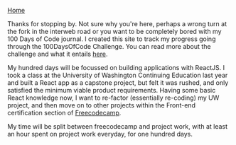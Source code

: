[Home](https://calvincheng.dev)

Thanks for stopping by. Not sure why you're here, perhaps a wrong turn at the fork in the interweb road or you want to be completely bored with my 100 Days of Code journal. I created this site to track my progress going through the 100DaysOfCode Challenge. You can read more about the challenge and what it entails [here](https://www.100daysofcode.com/). 

My hundred days will be focussed on building applications with ReactJS. I took a class at the University of Washington Continuing Education last year and built a React app as a capstone project, but felt it was rushed, and only satisfied the minimum viable product requirements. Having some basic React knowledge now, I want to re-factor (essentially re-coding) my UW project, and then move on to other projects within the Front-end certification section of [Freecodecamp](http://freecodecamp.com). 

My time will be split between freecodecamp and project work, with at least an hour spent on project work everyday, for one hundred days. 
